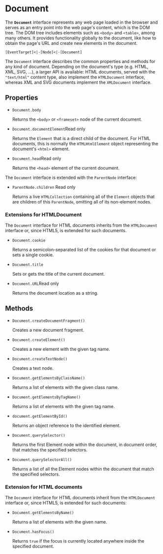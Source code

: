 # Document

The **`Document`** interface represents any web page loaded in the browser and serves as an entry point into the web page's content, which is the DOM tree. The DOM tree includes elements such as `<body>` and `<table>`, among many others. It provides functionality globally to the document, like how to obtain the page's URL and create new elements in the document.

```
[EventTarget]<|-[Node]<|-[Document]
```

The `Document` interface describes the common properties and methods for any kind of document. Depending on the document's type (e.g. HTML, XML, SVG, …), a larger API is available: HTML documents, served with the `"text/html"` content type, also implement the `HTMLDocument` interface, whereas XML and SVG documents implement the `XMLDocument` interface.

## Properties

- `Document.body`

  Returns the `<body>` or `<frameset>` node of the current document.

- `Document.documentElement`Read only

  Returns the `Element` that is a direct child of the document. For HTML documents, this is normally the `HTMLHtmlElement` object representing the document's `<html>` element.

- `Document.head`Read only

  Returns the `<head>` element of the current document.

The `Document` interface is extended with the `ParentNode` interface:

- `ParentNode.children` Read only

  Returns a live `HTMLCollection` containing all of the `Element` objects that are children of this `ParentNode`, omitting all of its non-element nodes.




### Extensions for HTMLDocument

The `Document` interface for HTML documents inherits from the `HTMLDocument` interface or, since HTML5, is extended for such documents.

- `Document.cookie`

  Returns a semicolon-separated list of the cookies for that document or sets a single cookie.

- `Document.title`

  Sets or gets the title of the current document.

- `Document.URL`Read only

  Returns the document location as a string.
  
  

## Methods

- `Document.createDocumentFragment()`

  Creates a new document fragment.

- `Document.createElement()`

  Creates a new element with the given tag name.

- `Document.createTextNode()`

  Creates a text node.

- `Document.getElementsByClassName()`

  Returns a list of elements with the given class name.

- `Document.getElementsByTagName()`

  Returns a list of elements with the given tag name.

- `document.getElementById()`

  Returns an object reference to the identified element.

- `Document.querySelector()`

  Returns the first Element node within the document, in document order, that matches the specified selectors.

- `Document.querySelectorAll()`

  Returns a list of all the Element nodes within the document that match the specified selectors.



### Extension for HTML documents

The `Document` interface for HTML documents inherit from the `HTMLDocument` interface or, since HTML5, is extended for such documents:

- `Document.getElementsByName()`

  Returns a list of elements with the given name.

- `Document.hasFocus()`

  Returns `true` if the focus is currently located anywhere inside the specified document.



